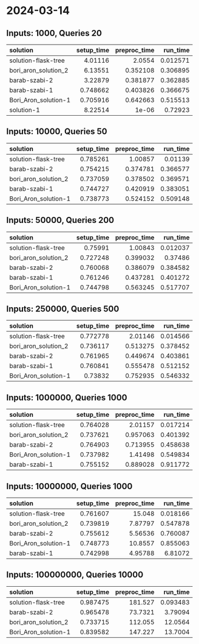 # 2024-03-14

## Inputs: 1000, Queries 20

| solution             |   setup_time |   preproc_time |   run_time |
|:---------------------|-------------:|---------------:|-----------:|
| solution-flask-tree  |     4.01116  |       2.0554   |   0.012571 |
| bori_aron_solution_2 |     6.13551  |       0.352108 |   0.306895 |
| barab-szabi-2        |     3.22879  |       0.381877 |   0.362885 |
| barab-szabi-1        |     0.748662 |       0.403826 |   0.366675 |
| Bori_Aron_solution-1 |     0.705916 |       0.642663 |   0.515513 |
| solution-1           |     8.22514  |       1e-06    |   0.72923  |

## Inputs: 10000, Queries 50

| solution             |   setup_time |   preproc_time |   run_time |
|:---------------------|-------------:|---------------:|-----------:|
| solution-flask-tree  |     0.785261 |       1.00857  |   0.01139  |
| barab-szabi-2        |     0.754215 |       0.374781 |   0.366577 |
| bori_aron_solution_2 |     0.737059 |       0.378502 |   0.369571 |
| barab-szabi-1        |     0.744727 |       0.420919 |   0.383051 |
| Bori_Aron_solution-1 |     0.738773 |       0.524152 |   0.509148 |

## Inputs: 50000, Queries 200

| solution             |   setup_time |   preproc_time |   run_time |
|:---------------------|-------------:|---------------:|-----------:|
| solution-flask-tree  |     0.75991  |       1.00843  |   0.012037 |
| bori_aron_solution_2 |     0.727248 |       0.399032 |   0.37486  |
| barab-szabi-2        |     0.760068 |       0.386079 |   0.384582 |
| barab-szabi-1        |     0.761246 |       0.437281 |   0.401272 |
| Bori_Aron_solution-1 |     0.744798 |       0.563245 |   0.517707 |

## Inputs: 250000, Queries 500

| solution             |   setup_time |   preproc_time |   run_time |
|:---------------------|-------------:|---------------:|-----------:|
| solution-flask-tree  |     0.772778 |       2.01146  |   0.014566 |
| bori_aron_solution_2 |     0.736117 |       0.513275 |   0.378452 |
| barab-szabi-2        |     0.761965 |       0.449674 |   0.403861 |
| barab-szabi-1        |     0.760841 |       0.555478 |   0.512152 |
| Bori_Aron_solution-1 |     0.73832  |       0.752935 |   0.546332 |

## Inputs: 1000000, Queries 1000

| solution             |   setup_time |   preproc_time |   run_time |
|:---------------------|-------------:|---------------:|-----------:|
| solution-flask-tree  |     0.764028 |       2.01157  |   0.017214 |
| bori_aron_solution_2 |     0.737621 |       0.957063 |   0.401392 |
| barab-szabi-2        |     0.764903 |       0.713955 |   0.458638 |
| Bori_Aron_solution-1 |     0.737982 |       1.41498  |   0.549834 |
| barab-szabi-1        |     0.755152 |       0.889028 |   0.911772 |

## Inputs: 10000000, Queries 1000

| solution             |   setup_time |   preproc_time |   run_time |
|:---------------------|-------------:|---------------:|-----------:|
| solution-flask-tree  |     0.761607 |       15.048   |   0.018166 |
| bori_aron_solution_2 |     0.739819 |        7.87797 |   0.547878 |
| barab-szabi-2        |     0.755612 |        5.56536 |   0.760087 |
| Bori_Aron_solution-1 |     0.748773 |       10.8557  |   0.855063 |
| barab-szabi-1        |     0.742998 |        4.95788 |   6.81072  |

## Inputs: 100000000, Queries 10000

| solution             |   setup_time |   preproc_time |   run_time |
|:---------------------|-------------:|---------------:|-----------:|
| solution-flask-tree  |     0.987475 |       181.527  |   0.093483 |
| barab-szabi-2        |     0.965478 |        73.7321 |   3.79094  |
| bori_aron_solution_2 |     0.733715 |       112.055  |  12.0564   |
| Bori_Aron_solution-1 |     0.839582 |       147.227  |  13.7004   |